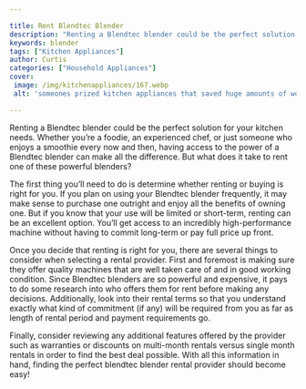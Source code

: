 ```yaml
---

title: Rent Blendtec Blender
description: "Renting a Blendtec blender could be the perfect solution for your kitchen needs. Whether you’re a foodie, an experienced chef, or ...learn more"
keywords: blender
tags: ["Kitchen Appliances"]
author: Curtis
categories: ["Household Appliances"]
cover: 
 image: /img/kitchenappliances/167.webp
 alt: 'someones prized kitchen appliances that saved huge amounts of work'

---
```


Renting a Blendtec blender could be the perfect solution for your kitchen needs. Whether you’re a foodie, an experienced chef, or just someone who enjoys a smoothie every now and then, having access to the power of a Blendtec blender can make all the difference. But what does it take to rent one of these powerful blenders?

The first thing you’ll need to do is determine whether renting or buying is right for you. If you plan on using your Blendtec blender frequently, it may make sense to purchase one outright and enjoy all the benefits of owning one. But if you know that your use will be limited or short-term, renting can be an excellent option. You’ll get access to an incredibly high-performance machine without having to commit long-term or pay full price up front.

Once you decide that renting is right for you, there are several things to consider when selecting a rental provider. First and foremost is making sure they offer quality machines that are well taken care of and in good working condition. Since Blendtec blenders are so powerful and expensive, it pays to do some research into who offers them for rent before making any decisions. Additionally, look into their rental terms so that you understand exactly what kind of commitment (if any) will be required from you as far as length of rental period and payment requirements go. 

Finally, consider reviewing any additional features offered by the provider such as warranties or discounts on multi-month rentals versus single month rentals in order to find the best deal possible. With all this information in hand, finding the perfect blendtec blender rental provider should become easy!
